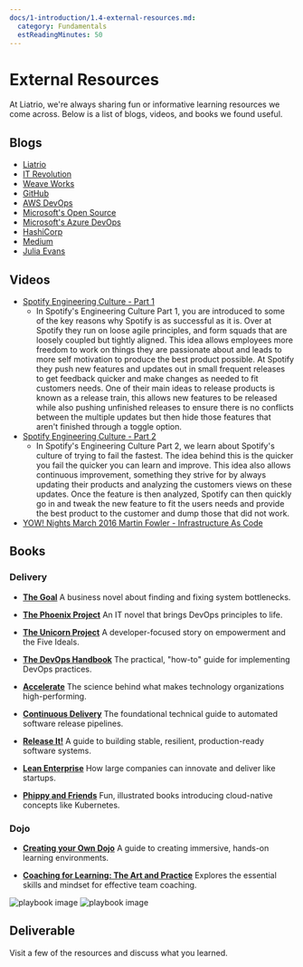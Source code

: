 ```yaml
---
docs/1-introduction/1.4-external-resources.md:
  category: Fundamentals
  estReadingMinutes: 50
---
```


# External Resources

At Liatrio, we're always sharing fun or informative learning resources we come across. Below is a list of blogs, videos, and books we found useful.

## Blogs

- [Liatrio](https://www.liatrio.com/blog)
- [IT Revolution](https://itrevolution.com/devops-blog/)
- [Weave Works](https://www.weave.works/blog/)
- [GitHub](https://github.blog/)
- [AWS DevOps](https://aws.amazon.com/blogs/devops/)
- [Microsoft's Open Source](https://cloudblogs.microsoft.com/opensource/)
- [Microsoft's Azure DevOps](https://devblogs.microsoft.com/devops/)
- [HashiCorp](https://www.hashicorp.com/blog/)
- [Medium](https://medium.com/tag/devops)
- [Julia Evans](https://jvns.ca/)

## Videos

- [Spotify Engineering Culture - Part 1](https://www.youtube.com/watch?v=Yvfz4HGtoPc)
  - In Spotify's Engineering Culture Part 1, you are introduced to some of the key reasons why Spotify is as successful as it is. Over at Spotify they run on loose agile principles, and form squads that are loosely coupled but tightly aligned. This idea allows employees more freedom to work on things they are passionate about and leads to more self motivation to produce the best product possible. At Spotify they push new features and updates out in small frequent releases to get feedback quicker and make changes as needed to fit customers needs. One of their main ideas to release products is known as a release train, this allows new features to be released while also pushing unfinished releases to ensure there is no conflicts between the multiple updates but then hide those features that aren't finished through a toggle option.
- [Spotify Engineering Culture - Part 2](https://www.youtube.com/watch?v=vOt4BbWLWQw)
  - In Spotify's Engineering Culture Part 2, we learn about Spotify's culture of trying to fail the fastest. The idea behind this is the quicker you fail the quicker you can learn and improve. This idea also allows continuous improvement, something they strive for by always updating their products and analyzing the customers views on these updates. Once the feature is then analyzed, Spotify can then quickly go in and tweak the new feature to fit the users needs and provide the best product to the customer and dump those that did not work.
- [YOW! Nights March 2016 Martin Fowler - Infrastructure As Code](https://www.youtube.com/watch?v=5AGEv0sAw6g)

## Books

### Delivery

- **[The Goal](http://www.amazon.com/The-Goal-Process-Ongoing-Improvement/dp/0884271951?ie=UTF8&camp=1789&creative=9325&creativeASIN=0884271951&linkCode=as2&tag=itrevpre-20)**
    A business novel about finding and fixing system bottlenecks.

- **[The Phoenix Project](https://itrevolution.com/book/the-phoenix-project/)**
    An IT novel that brings DevOps principles to life.

- **[The Unicorn Project](https://itrevolution.com/book/the-unicorn-project/)**
    A developer-focused story on empowerment and the Five Ideals.

- **[The DevOps Handbook](https://itrevolution.com/product/the-devops-handbook-second-edition/)**
    The practical, "how-to" guide for implementing DevOps practices.

- **[Accelerate](https://itrevolution.com/book/accelerate/)**
    The science behind what makes technology organizations high-performing.

- **[Continuous Delivery](https://martinfowler.com/books/continuousDelivery.html)**
    The foundational technical guide to automated software release pipelines.

- **[Release It!](https://www.amazon.com/Release-Production-Ready-Software-Pragmatic-Programmers/dp/0978739213)**
    A guide to building stable, resilient, production-ready software systems.

- **[Lean Enterprise](https://www.amazon.com/Lean-Enterprise-Performance-Organizations-Innovate/dp/1449368425)**
    How large companies can innovate and deliver like startups.

- **[Phippy and Friends](https://www.cncf.io/phippy/)**
    Fun, illustrated books introducing cloud-native concepts like Kubernetes.

### Dojo

- **[Creating your Own Dojo](https://www.amazon.com/Creating-Your-Dojo-Organization-Evolution/dp/154450439X)**
    A guide to creating immersive, hands-on learning environments.

- **[Coaching for Learning: The Art and Practice](https://www.amazon.com/Coaching-Learning-Practice-Dion-Stewart/dp/B0BW2KMCPQ)**
    Explores the essential skills and mindset for effective team coaching.

![playbook image](img1/playbook_light.svg ':size=150x150 :class=light-mode-icon')
![playbook image](img1/playbook_dark.svg ':size=150x150 :class=dark-mode-icon')

## Deliverable

Visit a few of the resources and discuss what you learned.
